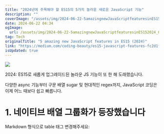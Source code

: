 ```yaml
---
title: "2024년에 주목해야 할 ES15의 5가지 놀라운 새로운 JavaScript 기능"
description: ""
coverImage: "/assets/img/2024-06-22-5amazingnewJavaScriptfeaturesinES152024_0.png"
date: 2024-06-22 04:34
ogImage:
  url: /assets/img/2024-06-22-5amazingnewJavaScriptfeaturesinES152024_0.png
tag: Tech
originalTitle: "5 amazing new JavaScript features in ES15 (2024)"
link: "https://medium.com/coding-beauty/es15-javascript-features-fc2d1f7a00ce"
isUpdated: true
---
```


<img src="/assets/img/2024-06-22-5amazingnewJavaScriptfeaturesinES152024_0.png" />

2024: ES15로 새롭게 업그레이드된 놀라운 JS 기능이 또 한 해 도래했습니다.

다양한 async 기능부터 구문 배열 sugar 및 현대적인 regex까지, JavaScript 코딩은 이제 어느 때보다 쉽고 빠릅니다.

# 1. 네이티브 배열 그룹화가 등장했습니다

<!-- seedividend - 사각형 -->

<ins class="adsbygoogle"
     style="display:block"
     data-ad-client="ca-pub-4877378276818686"
     data-ad-slot="1898504329"
     data-ad-format="auto"
     data-full-width-responsive="true"></ins>

<script>
     (adsbygoogle = window.adsbygoogle || []).push({});
</script>

Markdown 형식으로 table 태그 변경해주세요:
